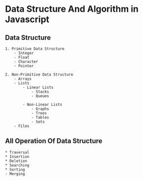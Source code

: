 
# Data Structure And Algorithm in Javascript
## Data Structure
    1. Primitive Data Structure
        - Integer
        - Float
        - Character
        - Pointer

    2. Non-Primitive Data Structure
        - Arrays
        - Lists
            - Linear Lists
                - Stacks
                - Queues

            - Non-Linear Lists
                - Graphs
                - Trees
                - Tables
                - Sets
        - Files
## All Operation Of Data Structure

    * Traversal
    * Insertion
    * Deletion
    * Searching
    * Sorting
    - Merging
